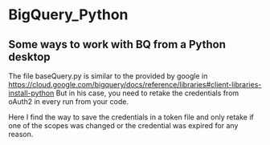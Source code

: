 # BigQuery_Python
## Some ways to work with BQ from a Python desktop

The file baseQuery.py is similar to the provided by google in https://cloud.google.com/bigquery/docs/reference/libraries#client-libraries-install-python
But in his case, you need to retake the credentials from oAuth2 in every run from your code.

Here I find the way to save the credentials in a token file and only retake if one of the scopes was changed or the credential was expired for any reason.
